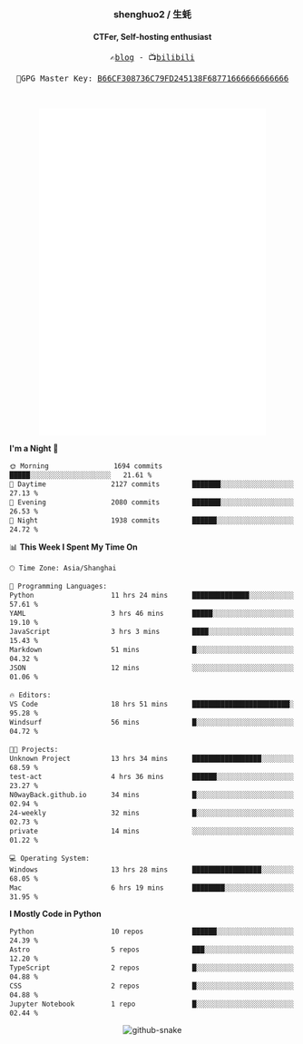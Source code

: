 <h3 align="center"> shenghuo2 / 生蚝 </h3>
<h4 align="center" >CTFer, Self-hosting enthusiast</h3>


<p align="center">
  <samp>
    ✍️<a href="https://blog.shenghuo2.top/">blog</a> -
    📺<a href="https://space.bilibili.com/85894935">bilibili</a>
  </samp>
</p>
<p align="center">
  <samp>
     🔐GPG Master Key: <a align="center" href="https://github.com/shenghuo2.gpg">B66CF308736C79FD245138F68771666666666666</a>
  </samp>
</p>
<br>
<p align="center">
  <a href="https://github.com/shenghuo2">
    <img width="400" align="top" src="https://github.com/shenghuo2/shenghuo2/blob/main/metrics.left.svg" />
  </a>
  <a href="https://github.com/shenghuo2">
    <img width="400" align="top" src="https://github.com/shenghuo2/shenghuo2/blob/main/metrics.right.svg" />
  </a>
</p>


<!--START_SECTION:waka-->
**I'm a Night 🦉** 

```text
🌞 Morning                1694 commits        █████░░░░░░░░░░░░░░░░░░░░   21.61 % 
🌆 Daytime                2127 commits        ███████░░░░░░░░░░░░░░░░░░   27.13 % 
🌃 Evening                2080 commits        ███████░░░░░░░░░░░░░░░░░░   26.53 % 
🌙 Night                  1938 commits        ██████░░░░░░░░░░░░░░░░░░░   24.72 % 
```


📊 **This Week I Spent My Time On** 

```text
🕑︎ Time Zone: Asia/Shanghai

💬 Programming Languages: 
Python                   11 hrs 24 mins      ██████████████░░░░░░░░░░░   57.61 % 
YAML                     3 hrs 46 mins       █████░░░░░░░░░░░░░░░░░░░░   19.10 % 
JavaScript               3 hrs 3 mins        ████░░░░░░░░░░░░░░░░░░░░░   15.43 % 
Markdown                 51 mins             █░░░░░░░░░░░░░░░░░░░░░░░░   04.32 % 
JSON                     12 mins             ░░░░░░░░░░░░░░░░░░░░░░░░░   01.06 % 

🔥 Editors: 
VS Code                  18 hrs 51 mins      ████████████████████████░   95.28 % 
Windsurf                 56 mins             █░░░░░░░░░░░░░░░░░░░░░░░░   04.72 % 

🐱‍💻 Projects: 
Unknown Project          13 hrs 34 mins      █████████████████░░░░░░░░   68.59 % 
test-act                 4 hrs 36 mins       ██████░░░░░░░░░░░░░░░░░░░   23.27 % 
N0wayBack.github.io      34 mins             █░░░░░░░░░░░░░░░░░░░░░░░░   02.94 % 
24-weekly                32 mins             █░░░░░░░░░░░░░░░░░░░░░░░░   02.73 % 
private                  14 mins             ░░░░░░░░░░░░░░░░░░░░░░░░░   01.22 % 

💻 Operating System: 
Windows                  13 hrs 28 mins      █████████████████░░░░░░░░   68.05 % 
Mac                      6 hrs 19 mins       ████████░░░░░░░░░░░░░░░░░   31.95 % 
```

**I Mostly Code in Python** 

```text
Python                   10 repos            ██████░░░░░░░░░░░░░░░░░░░   24.39 % 
Astro                    5 repos             ███░░░░░░░░░░░░░░░░░░░░░░   12.20 % 
TypeScript               2 repos             █░░░░░░░░░░░░░░░░░░░░░░░░   04.88 % 
CSS                      2 repos             █░░░░░░░░░░░░░░░░░░░░░░░░   04.88 % 
Jupyter Notebook         1 repo              █░░░░░░░░░░░░░░░░░░░░░░░░   02.44 % 
```




<!--END_SECTION:waka-->


<div align="center">
  <picture>
    <source media="(prefers-color-scheme: dark)" srcset="https://gist.githubusercontent.com/shenghuo2/bfce20b14ab0484cef03bae6e60e0b3a/raw/github-snake-dark.svg" />
    <source media="(prefers-color-scheme: light)" srcset="https://gist.githubusercontent.com/shenghuo2/bfce20b14ab0484cef03bae6e60e0b3a/raw/github-snake.svg" />
    <img alt="github-snake" src="https://gist.githubusercontent.com/shenghuo2/bfce20b14ab0484cef03bae6e60e0b3a/raw/github-snake.svg" />
  </picture>
</div>

<!--
**shenghuo2/shenghuo2** is a ✨ _special_ ✨ repository because its `README.md` (this file) appears on your GitHub profile.

Here are some ideas to get you started:

- 🔭 I’m currently working on ...
- 🌱 I’m currently learning ...
- 👯 I’m looking to collaborate on ...
- 🤔 I’m looking for help with ...
- 💬 Ask me about ...
- 📫 How to reach me: ...
- 😄 Pronouns: ...
- ⚡ Fun fact: ...
-->
